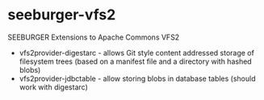 seeburger-vfs2
==============

SEEBURGER Extensions to Apache Commons VFS2

* vfs2provider-digestarc - allows Git style content addressed storage of filesystem trees (based on a manifest file and a directory with hashed blobs)
* vfs2provider-jdbctable - allow storing blobs in database tables (should work with digestarc)
